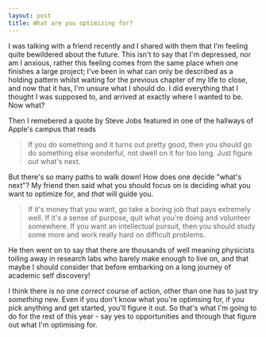 ```yaml
---
layout: post
title: What are you optimizing for? 
---
```


I was talking with a friend recently and I shared with them that I'm feeling quite bewildered about the future.
This isn't to say that I'm depressed, nor am I anxious, rather this feeling comes from the same place when one finishes a large project; I've been in what can only be described as a holding pattern whilst waiting for the previous chapter of my life to close, and now that it has, I'm unsure what I should do. I did everything that I thought I was supposed to, and arrived at exactly where I wanted to be. Now what?

Then I remebered a quote by Steve Jobs featured in one of the hallways of Apple's campus that reads

> If you do something and it turns out pretty good, then you should go do something else wonderful, not dwell on it for too long. Just figure out what's next.

But there's so many paths to walk down! How does one decide "what's next"? My friend then said what you should focus on is deciding what you want to optimize for, and *that* will guide you.

> If it's money that you want, go take a boring job that pays extremely well. If it's a sense of purpose, quit what you're doing and volunteer somewhere. If you want an intellectual pursuit, then you should study some more and work really hard on difficult problems.

He then went on to say that there are thousands of well meaning physicists toiling away in research labs who barely make enough to live on, and that maybe I should consider that before embarking on a long journey of academic self discovery! 

I think there is no one *correct* course of action, other than  one has to just try *something* new. Even if you don't know what you're optimsing for, if you pick anything and get started, you'll figure it out. So that's what I'm going to do for the rest of this year - say yes to opportunities and through that figure out what I'm optimising for.